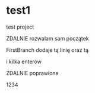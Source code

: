 # test1
test project

ZDALNIE rozwalam sam początek 

FirstBranch dodaje tą linię 
oraz tą


i kilka enterów

ZDALNIE poprawione

1234
